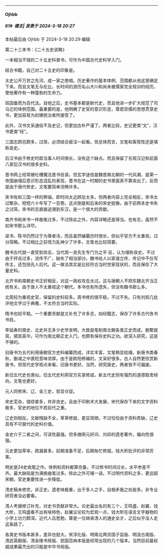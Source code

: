 ﻿
*****

####  Ojhbb  
##### 61#         楼主| 发表于 2024-3-18 20:27

 本帖最后由 Ojhbb 于 2024-3-18 20:29 编辑 

第二十三本书：《二十五史说略》

一本相当不错的二十五史科普书，可作为中国古代史料学入门。

结合书籍，自己对二十五史的印象是。

太史公开万世之先河，成一家之绝唱。历史著作的基本体例、范围都从他这里确定下来。而且文笔无与伦比，长时间的游历名山大川和尚未被儒家完全规训的经历，使他著作有一种蓬勃的生命力。

班固垂而为百代法。自他之后，史书基本都是断代史，而且他进一步扩大规范了司马迁的体例范围。最重要的是，他明确了史官的意识形态，尊君崇儒的思想贯穿史书，更加容易为封建统治者所接受了。

此外，汉书文采通俗不及史记，但更加古朴严谨了。两者比较，史记更类“文”，汉书更类“经”。

三国志顾忌颇多，过简，必须结合裴注一起看。但总体而言，文笔和客观性还是堪称良史。

后汉书由于修史时距当事人时间很长，没有这个缺点。而且保留了东观汉记和前面八家后汉书的很多史料。

晋书网上经常被吐槽魔法晋书目录。但玄学迷信是魏晋南北朝的一代风潮，是第一帝国崩塌后意识形态混乱的表现，晋书在这一时期的史书里面真不算突出了。反而是由于唐代修史，文笔要简单流畅许多。

宋书有和三国一样的弊端，即时间太近顾忌太多。但两者内容上完全相反，宋书太过繁杂，短短六十年写了一百卷。这点倒是和后来的宋史挺像。由于前两本史书失之过简，宋书的志直接追溯到东汉，是一个很大的贡献。

南齐书和宋书一样曲笔过多，不过除此之外，内容详略还是得当。也有志，虽然不如宋书那么详尽。

梁书、陈书仍然过于为尊者讳，而且虽然编纂历时很长，但似乎官方不太重视，过分简略。不过相比之前怪力乱神少了许多，文笔也比较简要。

魏书古代就一直受到攻击，当代周一良先生专门为之平·反，认为堪称良史。不过由于抨击过多，流传不广，缺失了相当部分。魏书给人以家谱立传，传记中不仅写传主，还包括先人后代。这一做法其实是比较符合当时世家现状的，而且保存了大量史料。

北齐书和南朝史书正好相反，对这一政权攻击太过。这与唐朝人不把东魏北齐当正统有关。由于唐人不太重视这个朝代，本书也有所遗失，但没有魏书那么多。

北周较为重视史官，保留的史料较多。周书修的很平稳，不过不失。只有刘知几批评他文字过于典雅，不太符合当时实际。

隋书也较平稳。一个重要贡献是又补充了许多志，如经籍志，保存了许多古代佚书书目。

李延寿的南史、北史并无多少史学发明，大致是笔削南北朝各类正史而成，删繁就简，捃其英华。可作为南北朝正史入门，也颇有保存史料之功。欲深入研究，这是不够的。

旧唐书为五代利用唐朝官方史料编纂而成，详实丰富，文笔稍显枯燥。新唐书类春秋，删减之中褒贬意味浓厚。由于是欧阳修编的，文采好很多。古人自然更欣赏新唐书，但现代史学观点来看，旧唐书更好。当然，研究唐史，两者皆不可偏废。

新旧五代史也类似。旧五代史利用官方实录修成，新五代史则有强烈的道德取舍倾向，文笔也更好。

元人同修宋、辽、金三史，皆显仓促。

宋史芜杂，错缪甚多，并非良史。且由于印刷术大发展，宋代保存下来的文字资料极多，官史的地位不若前代之重。

辽史则相反。文献残缺不全，草草修就，更显简陋。不过恰恰由于资料奇缺，辽史具有不可替代的史料价值。

金史介于二者之间，可读性最强。但多摘用元好问、刘祁的遗老著作，偏向性很强。

元史更加草率，疏漏甚多。前期准备不足，后期匆忙修就。钱大昕批评的非常厉害。

明史是24史收尾之作。体例和资料都算完备，不过修书时间过长，水平参差不齐。最大缺陷是为满族曲笔过多。除此之外可堪一读。不过明代资料之多，更远超宋朝，官史重要性进一步降低。

清史稿未修完，非正史。遗老味极重，出于多人之手，自相矛盾之处挺多。非专业研究者没必要看。

清人考据修订补充，对史书贡献非常大。论史最出名的有三个，王鸣盛、赵翼、钱大昕，王鸣盛看不出有啥特色，赵翼议论较为宏观一点，钱大昕在语言文字器物的小学上功力颇深。近代人吕思勉，算是一位继承清人的通史全才，之后似乎没人走这条路了。

各类史书版本甚多，差异也挺大。宋淳化版、明南北两京国子监版、明汲古阁版、清武英殿版、清金陵书局版、民国百衲本版是经常出现的几个版本。当然目前最权威成果最杰出的只能是中华书局版。

